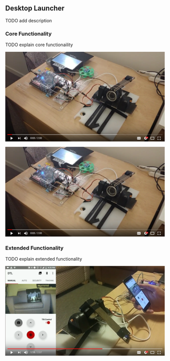 ## Desktop Launcher
TODO add description

### Core Functionality
TODO explain core functionaility

[![Core Functionality](https://github.com/ZeyadTamimi/DesktopLauncher/blob/master/images/thumbnail_core.png)](https://www.youtube.com/watch?v=LGqRxaPduhk "Core Functionality - Click to Watch!")

![Core Functionality](https://github.com/ZeyadTamimi/DesktopLauncher/blob/master/images/thumbnail_core.png)

### Extended Functionality
TODO explain extended functionality

[![Extended Functionality](https://github.com/ZeyadTamimi/DesktopLauncher/blob/master/images/thumbnail_extended.png)](https://www.youtube.com/watch?v=gDMdrrUyVQY "Extended Functionality - Click to Watch!")

